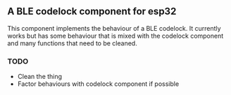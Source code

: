 
## A BLE codelock component for esp32
This component implements the behaviour of a BLE codelock.
It currently works but has some behaviour that is mixed with the codelock component and many functions that need to be cleaned.

### TODO
- Clean the thing
- Factor behaviours with codelock component if possible

